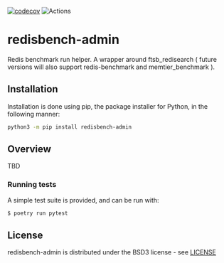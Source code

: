 [![codecov](https://codecov.io/gh/filipecosta90/redisbench-admin/branch/master/graph/badge.svg)](https://codecov.io/gh/filipecosta90/redisbench-admin)
![Actions](https://github.com/filipecosta90/redisbench-admin/workflows/Run%20Tests/badge.svg?branch=master)

# redisbench-admin
Redis benchmark run helper. A wrapper around ftsb_redisearch ( future versions will also support redis-benchmark and memtier_benchmark ).


## Installation

Installation is done using pip, the package installer for Python, in the following manner:

```bash
python3 -m pip install redisbench-admin
```

## Overview

TBD

### Running tests

A simple test suite is provided, and can be run with:

```sh
$ poetry run pytest
```

## License

redisbench-admin is distributed under the BSD3 license - see [LICENSE](LICENSE)

